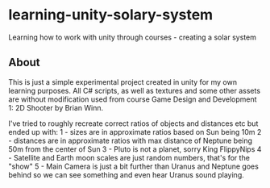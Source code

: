 # learning-unity-solary-system
Learning how to work with unity through courses - creating a solar system

## About
This is just a simple experimental project created in unity for my own learning purposes.
All C# scripts, as well as textures and some other assets are without modification used from course ​Game Design and Development 1: 2D Shooter​ by Brian Winn​.

I've tried to roughly recreate correct ratios of objects and distances etc but ended up with:
1 - sizes are in approximate ratios based on Sun being 10m
2 - distances are in approximate ratios with max distance of Neptune being 50m from the center of Sun
3 - Pluto is not a planet, sorry King FlippyNips
4 - Satellite and Earth moon scales are just random numbers, that's for the "show"
5 - Main Camera is just a bit further than Uranus and Neptune goes behind so we can see something and even hear Uranus sound playing.
